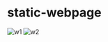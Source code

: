 # static-webpage
![w1](https://user-images.githubusercontent.com/61504827/123830417-e3dca080-d920-11eb-8d6c-250f2da0537d.PNG)
![w2](https://user-images.githubusercontent.com/61504827/123830500-fbb42480-d920-11eb-8ffc-0916e1442608.PNG)
